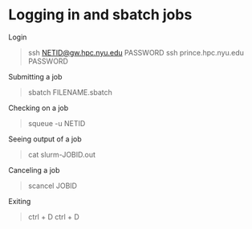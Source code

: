 # Logging in and sbatch jobs

Login
> ssh NETID@gw.hpc.nyu.edu
> PASSWORD
> ssh prince.hpc.nyu.edu
> PASSWORD

Submitting a job
> sbatch FILENAME.sbatch

Checking on a job
> squeue -u NETID

Seeing output of a job
> cat slurm-JOBID.out

Canceling a job
> scancel JOBID

Exiting
> ctrl + D
> ctrl + D
